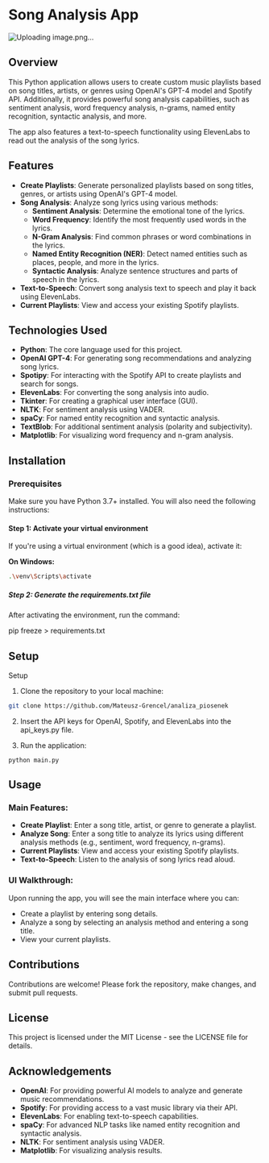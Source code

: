 # Song Analysis App

![Uploading image.png…]()


## Overview
This Python application allows users to create custom music playlists based on song titles, artists, or genres using OpenAI's GPT-4 model and Spotify API. Additionally, it provides powerful song analysis capabilities, such as sentiment analysis, word frequency analysis, n-grams, named entity recognition, syntactic analysis, and more.

The app also features a text-to-speech functionality using ElevenLabs to read out the analysis of the song lyrics.

## Features
- **Create Playlists**: Generate personalized playlists based on song titles, genres, or artists using OpenAI's GPT-4 model.
- **Song Analysis**: Analyze song lyrics using various methods:
  - **Sentiment Analysis**: Determine the emotional tone of the lyrics.
  - **Word Frequency**: Identify the most frequently used words in the lyrics.
  - **N-Gram Analysis**: Find common phrases or word combinations in the lyrics.
  - **Named Entity Recognition (NER)**: Detect named entities such as places, people, and more in the lyrics.
  - **Syntactic Analysis**: Analyze sentence structures and parts of speech in the lyrics.
- **Text-to-Speech**: Convert song analysis text to speech and play it back using ElevenLabs.
- **Current Playlists**: View and access your existing Spotify playlists.

## Technologies Used
- **Python**: The core language used for this project.
- **OpenAI GPT-4**: For generating song recommendations and analyzing song lyrics.
- **Spotipy**: For interacting with the Spotify API to create playlists and search for songs.
- **ElevenLabs**: For converting the song analysis into audio.
- **Tkinter**: For creating a graphical user interface (GUI).
- **NLTK**: For sentiment analysis using VADER.
- **spaCy**: For named entity recognition and syntactic analysis.
- **TextBlob**: For additional sentiment analysis (polarity and subjectivity).
- **Matplotlib**: For visualizing word frequency and n-gram analysis.

## Installation

### Prerequisites
Make sure you have Python 3.7+ installed. You will also need the following instructions:

#### Step 1: Activate your virtual environment
If you're using a virtual environment (which is a good idea), activate it:

**On Windows:**
```bash
.\venv\Scripts\activate
```
##### Step 2: Generate the requirements.txt file
After activating the environment, run the command:

pip freeze > requirements.txt

## Setup ##
Setup
1. Clone the repository to your local machine:

```bash 
git clone https://github.com/Mateusz-Grencel/analiza_piosenek
```

2. Insert the API keys for OpenAI, Spotify, and ElevenLabs into the api_keys.py file.

2. Run the application:
```
python main.py
```

## Usage

### Main Features:
- **Create Playlist**: Enter a song title, artist, or genre to generate a playlist.
- **Analyze Song**: Enter a song title to analyze its lyrics using different analysis methods (e.g., sentiment, word frequency, n-grams).
- **Current Playlists**: View and access your existing Spotify playlists.
- **Text-to-Speech**: Listen to the analysis of song lyrics read aloud.

### UI Walkthrough:
Upon running the app, you will see the main interface where you can:
- Create a playlist by entering song details.
- Analyze a song by selecting an analysis method and entering a song title.
- View your current playlists.

## Contributions
Contributions are welcome! Please fork the repository, make changes, and submit pull requests.

## License
This project is licensed under the MIT License - see the LICENSE file for details.

## Acknowledgements
- **OpenAI**: For providing powerful AI models to analyze and generate music recommendations.
- **Spotify**: For providing access to a vast music library via their API.
- **ElevenLabs**: For enabling text-to-speech capabilities.
- **spaCy**: For advanced NLP tasks like named entity recognition and syntactic analysis.
- **NLTK**: For sentiment analysis using VADER.
- **Matplotlib**: For visualizing analysis results.
